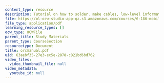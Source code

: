 ```yaml
---
content_type: resource
description: Tutorial on how to solder, make cables, low-level information.
file: https://ol-ocw-studio-app-qa.s3.amazonaws.com/courses/6-186-mobile-autonomous-systems-laboratory-january-iap-2005/63aebf3527e3ec5e2878c821bd6bd762_orcmanual.pdf
file_type: application/pdf
learning_resource_types: []
ocw_type: OCWFile
parent_title: Study Materials
parent_type: CourseSection
resourcetype: Document
title: orcmanual.pdf
uid: 63aebf35-27e3-ec5e-2878-c821bd6bd762
video_files:
  video_thumbnail_file: null
video_metadata:
  youtube_id: null
---
```

